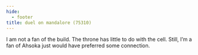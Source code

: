 ```yaml
---
hide:
  - footer
title: duel on mandalore (75310)
---
```


I am not a fan of the build. The throne has little to do with the cell. Still, I’m a fan of Ahsoka just would have preferred some connection.
